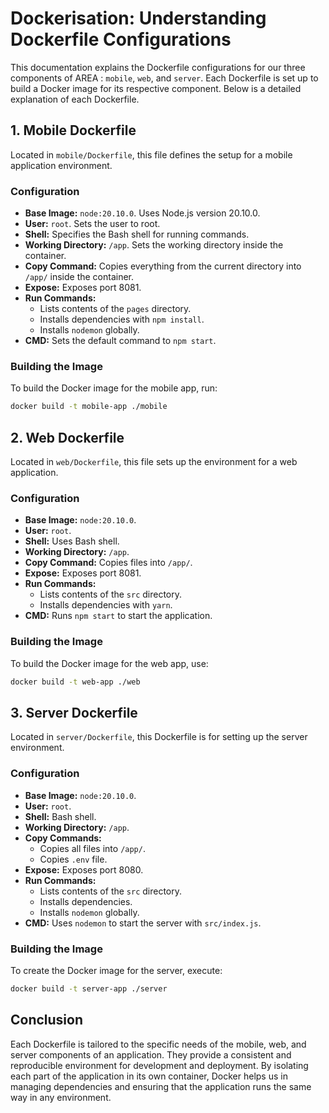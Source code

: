# Dockerisation: Understanding Dockerfile Configurations

This documentation explains the Dockerfile configurations for our three components of AREA : `mobile`, `web`, and `server`. Each Dockerfile is set up to build a Docker image for its respective component. Below is a detailed explanation of each Dockerfile.

## 1. Mobile Dockerfile

Located in `mobile/Dockerfile`, this file defines the setup for a mobile application environment.

### Configuration

- **Base Image:** `node:20.10.0`. Uses Node.js version 20.10.0.
- **User:** `root`. Sets the user to root.
- **Shell:** Specifies the Bash shell for running commands.
- **Working Directory:** `/app`. Sets the working directory inside the container.
- **Copy Command:** Copies everything from the current directory into `/app/` inside the container.
- **Expose:** Exposes port 8081.
- **Run Commands:**
  - Lists contents of the `pages` directory.
  - Installs dependencies with `npm install`.
  - Installs `nodemon` globally.
- **CMD:** Sets the default command to `npm start`.

### Building the Image

To build the Docker image for the mobile app, run:

```bash
docker build -t mobile-app ./mobile
```

## 2. Web Dockerfile

Located in `web/Dockerfile`, this file sets up the environment for a web application.

### Configuration

- **Base Image:** `node:20.10.0`.
- **User:** `root`.
- **Shell:** Uses Bash shell.
- **Working Directory:** `/app`.
- **Copy Command:** Copies files into `/app/`.
- **Expose:** Exposes port 8081.
- **Run Commands:**
  - Lists contents of the `src` directory.
  - Installs dependencies with `yarn`.
- **CMD:** Runs `npm start` to start the application.

### Building the Image

To build the Docker image for the web app, use:

```bash
docker build -t web-app ./web
```

## 3. Server Dockerfile

Located in `server/Dockerfile`, this Dockerfile is for setting up the server environment.

### Configuration

- **Base Image:** `node:20.10.0`.
- **User:** `root`.
- **Shell:** Bash shell.
- **Working Directory:** `/app`.
- **Copy Commands:**
  - Copies all files into `/app/`.
  - Copies `.env` file.
- **Expose:** Exposes port 8080.
- **Run Commands:**
  - Lists contents of the `src` directory.
  - Installs dependencies.
  - Installs `nodemon` globally.
- **CMD:** Uses `nodemon` to start the server with `src/index.js`.

### Building the Image

To create the Docker image for the server, execute:

```bash
docker build -t server-app ./server
```

## Conclusion

Each Dockerfile is tailored to the specific needs of the mobile, web, and server components of an application. They provide a consistent and reproducible environment for development and deployment. By isolating each part of the application in its own container, Docker helps us in managing dependencies and ensuring that the application runs the same way in any environment.